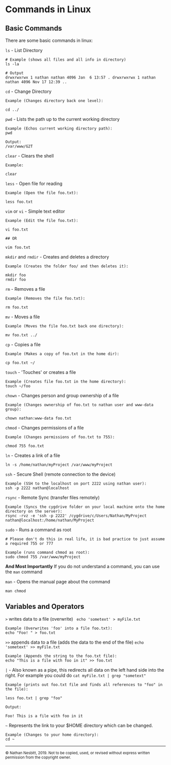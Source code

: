 # Commands in Linux

## Basic Commands

There are some basic commands in linux:

`ls` - List Directory

```
# Example (shows all files and all info in directory)
ls -la

# Output
drwxrwxrwx 1 nathan nathan 4096 Jan  6 13:57 . drwxrwxrwx 1 nathan nathan 4096 Nov 17 12:39 .. 
```

`cd` - Change Directory

```
Example (Changes directory back one level):

cd ../
```

`pwd` - Lists the path up to the current working directory

```
Example (Echos current working directory path):
pwd

Output:
/var/www/G2T
```

`clear` - Clears the shell

```
Example:

clear
```

`less` - Open file for reading

```
Example (Open the file foo.txt):

less foo.txt
```

`vim` or `vi` - Simple text editor

```
Example (Edit the file foo.txt):

vi foo.txt

## OR

vim foo.txt
```

`mkdir` and `rmdir` - Creates and deletes a directory

```
Example (Creates the folder foo/ and then deletes it):

mkdir foo
rmdir foo
```

`rm` - Removes a file

```
Example (Removes the file foo.txt):

rm foo.txt
```

`mv` - Moves a file

```
Example (Moves the file foo.txt back one directory):

mv foo.txt ../
```

`cp` - Copies a file

```
Example (Makes a copy of foo.txt in the home dir):

cp foo.txt ~/
```

`touch` - 'Touches' or creates a file

```
Example (Creates file foo.txt in the home directory):
touch ~/foo
```

`chown` - Changes person and group ownership of a file

```
Example (Changes ownership of foo.txt to nathan user and www-data group):

chown nathan:www-data foo.txt 
```

`chmod` - Changes permissions of a file

```
Example (Changes permissions of foo.txt to 755):

chmod 755 foo.txt
```

`ln` - Creates a link of a file

```
ln -s /home/nathan/myProject /var/www/myProject
```

`ssh` - Secure Shell (remote connection to the device)

```
Example (SSH to the localhost on port 2222 using nathan user):
ssh -p 2222 nathan@localhost
```

`rsync` - Remote Sync (transfer files remotely)

```
Example (Syncs the cygdrive folder on your local machine onto the home directory on the server):
rsync -rvz -e 'ssh -p 2222' /cygdrive/c/Users/Nathan/MyProject nathan@localhost:/home/nathan/MyProject
```

`sudo` - Runs a command as root

```
# Please don't do this in real life, it is bad practice to just assume a required 755 or 777

Example (runs command chmod as root):
sudo chmod 755 /var/www/myProject
```

**And Most Importantly**
If you do not understand a command, you can use the `man` command

`man` - Opens the manual page about the command

```
man chmod
```

## Variables and Operators

`>` writes data to a file (overwrite) ` echo 'sometext' > myFile.txt`

```
Example (Overwrites 'foo' into a file foo.txt):
echo "Foo! " > foo.txt
```

`>>` appends data to a file (adds the data to the end of the file) `echo 'sometext' >> myFile.txt`

```
Example (Appends the string to the foo.txt file): 
echo "This is a file with foo in it" >> foo.txt
```

`|` - Also known as a pipe, this redirects all data on the left hand side into the right. For example you could do `cat myFile.txt | grep "sometext"`

```
Example (prints out foo.txt file and finds all references to "foo" in the file):

less foo.txt | grep "foo"

Output:

Foo! This is a file with foo in it
```

`~` Represents the link to your $HOME directory which can be changed.

```
Example (Changes to your home directory):
cd ~
```

---
<small>© Nathan Nesbitt, 2019. Not to be copied, used, or revised without express written permission from the copyright owner. </small>